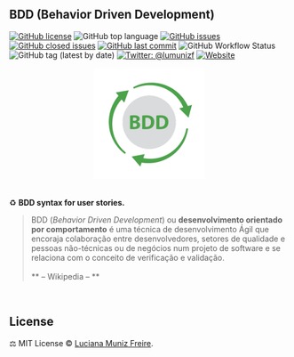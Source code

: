 ## BDD (Behavior Driven Development)

[![GitHub license](https://img.shields.io/github/license/lumunizf/BDD)](https://github.com/lumunizf/BDD/blob/master/LICENSE)
![GitHub top language](https://img.shields.io/github/languages/top/lumunizf/BDD)
[![GitHub issues](https://img.shields.io/github/issues/lumunizf/BDD)](https://github.com/lumunizf/BDD/issues) 
[![GitHub closed issues](https://img.shields.io/github/issues-closed/lumunizf/BDD)](https://img.shields.io/github/issues-closed/lumunizf/BDD)
[![GitHub last commit](https://img.shields.io/github/last-commit/lumunizf/BDD)](https://github.com/lumunizf/BDD/commits/master)
![GitHub Workflow Status](https://img.shields.io/github/workflow/status/lumunizf/BDD/XXXXX_CI)
![GitHub tag (latest by date)](https://img.shields.io/github/v/tag/lumunizf/BDD)
[![Twitter: @lumunizf](https://img.shields.io/badge/Twitter-@lumunizf-blueviolet.svg?style=flat)](https://twitter.com/lumunizf) 
[![Website](https://img.shields.io/website?url=https://medium.com/@lumunizf)](https://medium.com/@lumunizf)

<div align="center">
<img src="bdd.png" alt="BDD" width="200" />
</div>

<br/>

:recycle: **BDD syntax for user stories.** <br/>

> BDD (*Behavior Driven Development*) ou **desenvolvimento orientado por comportamento** é uma técnica de desenvolvimento Ágil que
> encoraja colaboração entre desenvolvedores, setores de qualidade e pessoas não-técnicas ou de negócios num projeto de software e se
> relaciona com o conceito de verificação e validação. <br/>
> <br/>
> ** – Wikipedia – **

<br/>


## License

⚖️ MIT License © [Luciana Muniz Freire](https://br.linkedin.com/in/lumunizf).